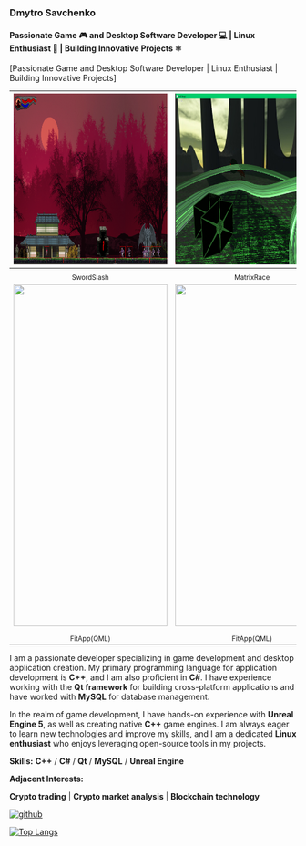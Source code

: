 ### Dmytro Savchenko
#### Passionate Game 🎮 and Desktop Software Developer 💻 | Linux Enthusiast 🐧 | Building Innovative Projects ⚛️ 
[Passionate Game and Desktop Software Developer | Linux Enthusiast | Building Innovative Projects]

| <img src='https://github.com/Shell-reversecpp/Shell-reversecpp/blob/main/SwordfSlash1.png' height='300' width='570'> | <img src='https://github.com/Shell-reversecpp/Shell-reversecpp/blob/main/race1.png' height='300' width='570'> |
|:---:|:---:|
| <sub>SwordSlash</sub> | <sub>MatrixRace</sub> |
| <img src='https://github.com/Shell-reversecpp/Shell-reversecpp/blob/main/app.gif' height='600' width='270'> | <img src='https://github.com/Shell-reversecpp/Shell-reversecpp/blob/main/app2.gif' height='600' width='270'> |
| <sub>FitApp(QML)</sub> | <sub>FitApp(QML)</sub> |

I am a passionate developer specializing in game development and desktop application creation. My primary programming language for application development is **C++**, and I am also proficient in **C#**. I have experience working with the **Qt framework** for building cross-platform applications and have worked with **MySQL** for database management.

In the realm of game development, I have hands-on experience with **Unreal Engine 5**, as well as creating native **C++** game engines. I am always eager to learn new technologies and improve my skills, and I am a dedicated **Linux enthusiast** who enjoys leveraging open-source tools in my projects. 

**Skills:** **C++** / **C#** / **Qt** / **MySQL** / **Unreal Engine**

**Adjacent Interests:**

**Crypto trading** | 
**Crypto market analysis** |
**Blockchain technology**

[<img src='https://cdn.jsdelivr.net/npm/simple-icons@3.0.1/icons/github.svg' alt='github' height='40'>](https://github.com/Shell-reversecpp)  

[![Top Langs](https://github-readme-stats.vercel.app/api/top-langs/?username=Shell-reversecpp)](https://github.com/anuraghazra/github-readme-stats)


